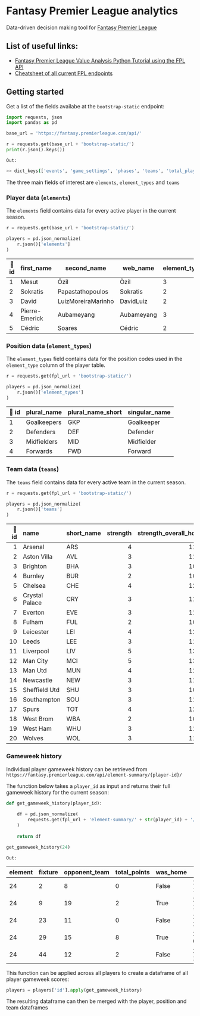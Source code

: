 # Fantasy Premier League analytics
Data-driven decision making tool for [Fantasy Premier League](https://fantasy.premierleague.com/)

## List of useful links:
  * [Fantasy Premier League Value Analysis Python Tutorial using the FPL API](https://towardsdatascience.com/fantasy-premier-league-value-analysis-python-tutorial-using-the-fpl-api-8031edfe9910)
  * [Cheatsheet of all current FPL endpoints](https://www.reddit.com/r/FantasyPL/comments/f8t3bw/cheatsheet_of_all_current_fpl_endpoints/)

## Getting started

Get a list of the fields availabe at the `bootstrap-static` endpoint:
```python
import requests, json
import pandas as pd

base_url = 'https://fantasy.premierleague.com/api/'

r = requests.get(base_url + 'bootstrap-static/')
print(r.json().keys())
```
`Out:`
```bash
>> dict_keys(['events', 'game_settings', 'phases', 'teams', 'total_players', 'elements', 'element_stats', 'element_types'])

```
The three main fields of interest are `elements`, `element_types` and `teams`

### Player data (`elements`)
The `elements` field contains data for every active player in the current season.

```python
r = requests.get(base_url + 'bootstrap-static/')

players = pd.json_normalize(
    r.json()['elements']
)
```

|:key: id|first_name|second_name|web_name|element_type|team|total_points|dreamteam_count|in_dreamteam|now_cost|points_per_game|minutes|goals_scored|assists|clean_sheets|goals_conceded|own_goals|penalties_saved|penalties_missed|yellow_cards|red_cards|saves|bonus|bps|influence|creativity|threat|ict_index|influence_rank|influence_rank_type|creativity_rank|creativity_rank_type|threat_rank|threat_rank_type|ict_index_rank|ict_index_rank_type|
| --- | --- | --- | --- | --- | --- | --- | --- | --- | --- | --- | --- | --- | --- | --- | --- | --- | --- | --- | --- | --- | --- | --- | --- | --- | --- | --- | --- | --- | --- | --- | --- | --- | --- | --- | --- |
|1|Mesut|Özil|Özil|3|1|0|0|False|68|0|0|0|0|0|0|0|0|0|0|0|0|0|0|0|0|0|0|604|240|604|240|604|240|604|240|
|2|Sokratis|Papastathopoulos|Sokratis|2|1|0|0|False|49|0|0|0|0|0|0|0|0|0|0|0|0|0|0|0|0|0|0|566|212|556|212|543|206|567|212|
|3|David|LuizMoreiraMarinho|DavidLuiz|2|1|7|0|False|55|1.2|364|0|0|0|7|0|0|0|0|0|0|0|52|72|23.1|22|11.7|239|93|270|79|267|78|297|100|
|4|Pierre-Emerick|Aubameyang|Aubameyang|3|1|37|0|False|115|3.4|986|2|1|3|14|0|0|0|2|0|0|1|123|141.4|170.8|277|58.9|135|51|42|30|31|15|36|20|
|5|Cédric|Soares|Cédric|2|1|0|0|False|46|0|0|0|0|0|0|0|0|0|0|0|0|0|0|0|0|0|0|542|206|529|206|504|197|543|206|

### Position data (`element_types`)
The `element_types` field contains data for the position codes used in the `element_type` column of the player table.

```python
r = requests.get(fpl_url + 'bootstrap-static/')

players = pd.json_normalize(
    r.json()['element_types']
)
```

|:key: id|plural_name|plural_name_short|singular_name|
| --- | --- | --- | --- |
|1|Goalkeepers|GKP|Goalkeeper|
|2|Defenders|DEF|Defender|
|3|Midfielders|MID|Midfielder|
|4|Forwards|FWD|Forward|

### Team data (`teams`)
The `teams` field contains data for every active team in the current season.

```python
r = requests.get(fpl_url + 'bootstrap-static/')

players = pd.json_normalize(
    r.json()['teams']
)
```

| :key: id | name           | short_name   |   strength |   strength_overall_home |   strength_overall_away |   strength_attack_home |   strength_attack_away |   strength_defence_home |   strength_defence_away |
|-----:|:---------------|:-------------|-----------:|------------------------:|------------------------:|-----------------------:|-----------------------:|------------------------:|------------------------:|
|    1 | Arsenal        | ARS          |          4 |                    1190 |                    1210 |                   1170 |                   1210 |                    1190 |                    1200 |
|    2 | Aston Villa    | AVL          |          3 |                    1150 |                    1160 |                   1150 |                   1150 |                    1180 |                    1210 |
|    3 | Brighton       | BHA          |          3 |                    1080 |                    1100 |                   1150 |                   1180 |                    1090 |                    1100 |
|    4 | Burnley        | BUR          |          2 |                    1050 |                    1080 |                   1120 |                   1190 |                    1010 |                    1030 |
|    5 | Chelsea        | CHE          |          4 |                    1260 |                    1280 |                   1240 |                   1280 |                    1270 |                    1310 |
|    6 | Crystal Palace | CRY          |          3 |                    1110 |                    1150 |                   1100 |                   1150 |                    1020 |                    1050 |
|    7 | Everton        | EVE          |          3 |                    1180 |                    1210 |                   1150 |                   1170 |                    1210 |                    1250 |
|    8 | Fulham         | FUL          |          2 |                    1000 |                    1020 |                   1020 |                   1030 |                    1020 |                    1020 |
|    9 | Leicester      | LEI          |          4 |                    1220 |                    1240 |                   1190 |                   1190 |                    1200 |                    1180 |
|   10 | Leeds          | LEE          |          3 |                    1100 |                    1130 |                   1060 |                   1110 |                    1130 |                    1160 |
|   11 | Liverpool      | LIV          |          5 |                    1320 |                    1360 |                   1240 |                   1320 |                    1330 |                    1350 |
|   12 | Man City       | MCI          |          5 |                    1310 |                    1360 |                   1260 |                   1320 |                    1330 |                    1350 |
|   13 | Man Utd        | MUN          |          4 |                    1230 |                    1230 |                   1220 |                   1230 |                    1250 |                    1260 |
|   14 | Newcastle      | NEW          |          3 |                    1100 |                    1130 |                   1100 |                   1120 |                    1010 |                    1060 |
|   15 | Sheffield Utd  | SHU          |          3 |                    1070 |                    1100 |                   1110 |                   1130 |                    1010 |                    1050 |
|   16 | Southampton    | SOU          |          3 |                    1150 |                    1180 |                   1140 |                   1200 |                    1110 |                    1160 |
|   17 | Spurs          | TOT          |          4 |                    1270 |                    1280 |                   1190 |                   1240 |                    1280 |                    1320 |
|   18 | West Brom      | WBA          |          2 |                    1010 |                    1030 |                   1020 |                   1020 |                    1000 |                    1010 |
|   19 | West Ham       | WHU          |          3 |                    1140 |                    1170 |                   1150 |                   1160 |                    1170 |                    1180 |
|   20 | Wolves         | WOL          |          3 |                    1160 |                    1190 |                   1180 |                   1220 |                    1100 |                    1170 |

### Gameweek history
Individual player gameweek history can be retrieved from `https://fantasy.premierleague.com/api/element-summary/{player-id}/`

The function below takes a `player_id` as input and returns their full gameweek history for the current season:
```python
def get_gameweek_history(player_id):
    
    df = pd.json_normalize(
        requests.get(fpl_url + 'element-summary/' + str(player_id) + '/').json()['history']
    )
    
    return df

get_gameweek_history(24)

```
`Out:`

|element|fixture|opponent_team|total_points|was_home|kickoff_time|team_h_score|team_a_score|round|minutes|goals_scored|assists|clean_sheets|goals_conceded|own_goals|penalties_saved|penalties_missed|yellow_cards|red_cards|saves|bonus|bps|influence|creativity|threat|ict_index|value|transfers_balance|selected|transfers_in|transfers_out|
| --- | --- | --- | --- | --- | --- | --- | --- | --- | --- | --- | --- | --- | --- | --- | --- | --- | --- | --- | --- | --- | --- | --- | --- | --- | --- | --- | --- | --- | --- | --- |
|24|2|8|0|False|2020-09-12T11:30:00Z|0|3|1|0|0|0|0|0|0|0|0|0|0|0|0|0|0|0|0|0|55|0|491508|0|0|
|24|9|19|2|True|2020-09-19T19:00:00Z|2|1|2|88|0|0|0|1|0|0|0|0|0|0|0|8|7.4|20.3|30|5.8|54|-145334|357292|7716|153050|
|24|23|11|0|False|2020-09-28T19:00:00Z|3|1|3|0|0|0|0|0|0|0|0|0|0|0|0|0|0|0|0|0|54|-81091|286264|14805|95896|
|24|29|15|8|True|2020-10-04T13:00:00Z|2|1|4|86|1|0|0|1|0|0|0|0|0|0|1|29|40.6|6|53|10|53|-47534|243259|9105|56639|
|24|44|12|2|False|2020-10-17T16:30:00Z|1|0|5|90|0|0|0|1|0|0|0|0|0|0|0|18|20.6|17.5|38|7.6|53|-24953|224096|16280|41233|

This function can be applied across all players to create a dataframe of all player gameweek scores:
```python
players = players['id'].apply(get_gameweek_history)
```
The resulting dataframe can then be merged with the player, position and team dataframes
